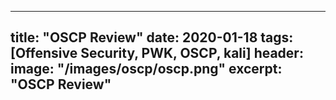 ---
title: "OSCP Review"
date: 2020-01-18
tags: [Offensive Security, PWK, OSCP, kali]
header:
  image: "/images/oscp/oscp.png"
 excerpt: "OSCP Review"
 ---
 
